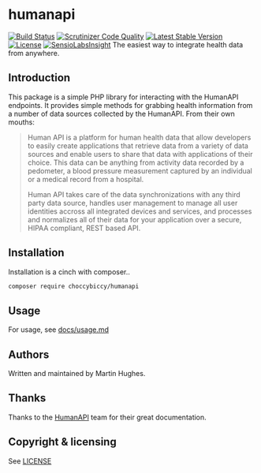# humanapi
[![Build Status](https://travis-ci.org/choccybiccy/humanapi.svg?branch=master)](https://travis-ci.org/choccybiccy/humanapi) [![Scrutinizer Code Quality](https://scrutinizer-ci.com/g/choccybiccy/humanapi/badges/quality-score.png?b=master)](https://scrutinizer-ci.com/g/choccybiccy/humanapi/?branch=master) [![Latest Stable Version](https://poser.pugx.org/choccybiccy/humanapi/v/stable.svg)](https://packagist.org/packages/choccybiccy/humanapi) [![License](https://poser.pugx.org/choccybiccy/humanapi/license.svg)](https://packagist.org/packages/choccybiccy/humanapi) [![SensioLabsInsight](https://insight.sensiolabs.com/projects/85433e4e-842a-4005-99d8-63d95062e380/mini.png)](https://insight.sensiolabs.com/projects/85433e4e-842a-4005-99d8-63d95062e380)
The easiest way to integrate health data from anywhere.

## Introduction
This package is a simple PHP library for interacting with the HumanAPI endpoints. It provides simple methods for grabbing health information from a number of data sources collected by the HumanAPI. From their own mouths:

> Human API is a platform for human health data that allow developers to easily create applications that retrieve data from a variety of data sources and enable users to share that data with applications of their choice. This data can be anything from activity data recorded by a pedometer, a blood pressure measurement captured by an individual or a medical record from a hospital.
>
> Human API takes care of the data synchronizations with any third party data source, handles user management to manage all user identities accross all integrated devices and services, and processes and normalizes all of their data for your application over a secure, HIPAA compliant, REST based API.

## Installation
Installation is a cinch with composer..
```bash
composer require choccybiccy/humanapi
```
## Usage
For usage, see [docs/usage.md](docs/usage.md)

## Authors
Written and maintained by Martin Hughes.

## Thanks
Thanks to the [HumanAPI](http://humanapi.co) team for their great documentation.

## Copyright & licensing
See [LICENSE](LICENSE)

